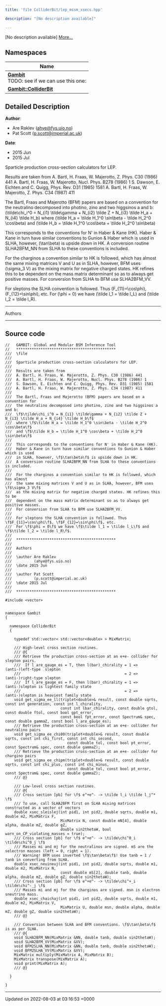 ```yaml
---
title: 'file ColliderBit/lep_mssm_xsecs.hpp'

description: "[No description available]"

---
```







[No description available] [More...](#detailed-description)

## Namespaces

| Name           |
| -------------- |
| **[Gambit](/documentation/code/darkbit_development/namespaces/namespacegambit/)** <br>TODO: see if we can use this one:  |
| **[Gambit::ColliderBit](/documentation/code/darkbit_development/namespaces/namespacegambit_1_1colliderbit/)**  |

## Detailed Description


**Author**: 

  * Are Raklev ([ahye@fys.uio.no](mailto:ahye@fys.uio.no)) 
  * Pat Scott ([p.scott@imperial.ac.uk](mailto:p.scott@imperial.ac.uk)) 


**Date**: 

  * 2015 Jun
  * 2015 Jul


Sparticle production cross-section calculators for LEP.

Results are taken from A. Bartl, H. Fraas, W. Majerotto, Z. Phys. C30 (1986) 441 A. Bartl, H. Fraas, W. Majerotto, Nucl. Phys. B278 (1986) 1 S. Dawson, E. Eichten and C. Quigg, Phys. Rev. D31 (1985) 1581 A. Bartl, H. Fraas, W. Majerotto, Z. Phys. C34 (1987) 411

The Bartl, Fraas and Majerotto (BFM) papers are based on a convention for the neutralino decomposed into photino, zino and two higgsinos a and b: \(\tilde\chi_i^0 = N_{i1} \tilde\gamma + N_{i2} \tilde Z + N_{i3} \tilde H_a + N_{i4} \tilde H_b\) where \(\tilde H_a = \tilde H_1^0 \sin\beta - \tilde H_2^0 \cos\beta\) and \(\tilde H_b = \tilde H_1^0 \cos\beta + \tilde H_2^0 \sin\beta\)

This corresponds to the conventions for N' in Haber & Kane (HK). Haber & Kane in turn have similar conventions to Gunion & Haber which is used in SLHA, however, \(\tan\beta\) is upside down in HK. A conversion routine SLHA2BFM_NN from SLHA to these conventions is included.

For the charginos a convention similar to HK is followed, which has almost the same mixing matrices V and U as in SLHA, however, BFM uses \(\sigma_3 V\) as the mixing matrix for negative charged states. HK refines this to be dependent on the mass matrix determinant so as to always get positive masses. For conversion from SLHA to BFM use SLHA2BFM_VV.

For sleptons the SLHA convention is followed. Thus \(F_{11}=\cos\phi\), \(F_{12}=\sin\phi\), etc. For \(\phi = 0\) we have \(\tilde l_1 = \tilde l_L\) and \(\tilde l_2 = \tilde l_R\).



------------------

Authors



------------------




## Source code

```
//   GAMBIT: Global and Modular BSM Inference Tool
//   *********************************************
///  \file
///
///  Sparticle production cross-section calculators for LEP.
///
///  Results are taken from
///  A. Bartl, H. Fraas, W. Majerotto, Z. Phys. C30 (1986) 441
///  A. Bartl, H. Fraas, W. Majerotto, Nucl. Phys. B278 (1986) 1
///  S. Dawson, E. Eichten and C. Quigg, Phys. Rev. D31 (1985) 1581
///  A. Bartl, H. Fraas, W. Majerotto, Z. Phys. C34 (1987) 411
///
///  The Bartl, Fraas and Majerotto (BFM) papers are based on a convention for
///  the neutralino decomposed into photino, zino and two higgsinos a and b:
///  \f$\tilde\chi_i^0 = N_{i1} \tilde\gamma + N_{i2} \tilde Z + N_{i3} \tilde H_a + N_{i4} \tilde H_b\f$
///  where \f$\tilde H_a = \tilde H_1^0 \sin\beta - \tilde H_2^0 \cos\beta\f$
///  and \f$\tilde H_b = \tilde H_1^0 \cos\beta + \tilde H_2^0 \sin\beta\f$
///
///  This corresponds to the conventions for N' in Haber & Kane (HK).
///  Haber & Kane in turn have similar conventions to Gunion & Haber which is used
///  in SLHA, however, \f$\tan\beta\f$ is upside down in HK.
///  A conversion routine SLHA2BFM_NN from SLHA to these conventions is included.
///
///  For the charginos a convention similar to HK is followed, which has almost
///  the same mixing matrices V and U as in SLHA, however, BFM uses \f$\sigma_3 V\f$
///  as the mixing matrix for negative charged states. HK refines this to be
///  dependent on the mass matrix determinant so as to always get positive masses.
///  For conversion from SLHA to BFM use SLHA2BFM_VV.
///
///  For sleptons the SLHA convention is followed. Thus \f$F_{11}=\cos\phi\f$, \f$F_{12}=\sin\phi\f$, etc.
///  For \f$\phi = 0\f$ we have \f$\tilde l_1 = \tilde l_L\f$ and \f$\tilde l_2 = \tilde l_R\f$.
///
///  *********************************************
///
///  Authors
///   
///  \author Are Raklev
///          (ahye@fys.uio.no)
///  \date 2015 Jun
///
///  \author Pat Scott
///          (p.scott@imperial.ac.uk)
///  \date 2015 Jul
///
///  *********************************************

#include <vector>


namespace Gambit
{
    
  namespace ColliderBit
  {
    
    typedef std::vector< std::vector<double> > MixMatrix;
    
    /// High-level cross section routines.
    /// @{
    /// Retrieve the production cross-section at an e+e- collider for slepton pairs.
    ///  If l_are_gauge_es = T, then l(bar)_chirality = 1 => (anti-)left-type  slepton
    ///                                               = 2 => (anti-)right-type slepton
    ///  If l_are_gauge_es = F, then l(bar)_chirality = 1 => (anti-)slepton is lightest family state
    ///                                               = 2 => (anti-)slepton is heaviest family state
    void get_sigma_ee_ll(triplet<double>& result, const double sqrts, const int generation, const int l_chirality, 
                         const int lbar_chirality, const double gtol, const double ftol, const bool gpt_error,
                         const bool fpt_error, const Spectrum& spec, const double gammaZ, const bool l_are_gauge_es);
    /// Retrieve the production cross-section at an e+e- collider for neutralino pairs
    void get_sigma_ee_chi00(triplet<double>& result, const double sqrts, const int chi_first, const int chi_second,
                            const double tol, const bool pt_error, const Spectrum& spec, const double gammaZ);
    /// Retrieve the production cross-section at an e+e- collider for chargino pairs
    void get_sigma_ee_chipm(triplet<double>& result, const double sqrts, const int chi_plus, const int chi_minus,
                            const double tol, const bool pt_error, const Spectrum& spec, const double gammaZ);    
    /// @}

    /// Low-level cross section routines.
    /// @{
    /// Cross section [pb] for \f$ e^+e^- -> \tilde l_i \tilde l_j^* \f$
    /// To use, call SLHA2BFM first on SLHA mixing matrices constructed as a vector of vectors
    double xsec_sleislej(int pid1, int pid2, double sqrts, double m1, double m2, MixMatrix F, 
                         MixMatrix N, const double mN[4], double alpha, double mZ, double gZ,
                         double sin2thetaW, bool warn_on_CP_violating_masses = true);
    /// Cross section [pb] for \f$ e^+e^- -> \tilde\chi^0_i \tilde\chi^0_j \f$
    /// Masses mi and mj for the neutralinos are signed. mS are the selectron masses (left = 0, right = 1).
    /// Warning! BFM uses inverted \f$\tan\beta\f$! Use tanb = 1 / tanb in converting from SLHA.
    double xsec_neuineuj(int pid1, int pid2, double sqrts, double m1, double m2, MixMatrix N,
                         const double mS[2], double tanb, double alpha, double mZ, double gZ, double sin2thetaW);
    /// Cross section [pb] for \f$ e^+e^- -> \tilde\chi^+_i \tilde\chi^-_j \f$
    /// Masses mi and mj for the charginos are signed. msn is electron sneutrino mass.
    double xsec_chaichaj(int pid1, int pid2, double sqrts, double m1, double m2, MixMatrix V, 
                         MixMatrix U, double msn, double alpha, double mZ, double gZ, double sin2thetaW);
    /// @}
    
    /// Conversion between SLHA and BFM conventions. \f$\tan\beta\f$ is as per SLHA.
    /// @{
    void SLHA2BFM_NN(MixMatrix &NN, double tanb, double sin2thetaW);
    void SLHA2BFM_VV(MixMatrix &VV);
    void BFM2SLHA_NN(MixMatrix &NN, double tanb, double sin2thetaW);
    void BFM2SLHA_VV(MixMatrix &VV);
    MixMatrix multiply(MixMatrix A, MixMatrix B);
    MixMatrix transpose(MixMatrix A);
    void print(MixMatrix A);
    /// @}
        
  }
  
}
```


-------------------------------

Updated on 2022-08-03 at 03:16:53 +0000
